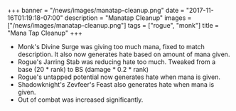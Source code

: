 +++
banner = "/news/images/manatap-cleanup.png"
date = "2017-11-16T01:19:18-07:00"
description = "Manatap Cleanup"
images = ["/news/images/manatap-cleanup.png"]
tags = ["rogue", "monk"]
title = "Mana Tap Cleanup"
+++

* Monk's Divine Surge was giving too much mana, fixed to match description. It also now generates hate based on amount of mana given.
* Rogue's Jarring Stab was reducing hate too much. Tweaked from a base (20 * rank) to BS (damage * 0.2 * rank)
* Rogue's untapped potential now generates hate when mana is given.
* Shadowknight's Zevfeer's Feast also generates hate when mana is given.
* Out of combat was increased significantly.
<!--more-->